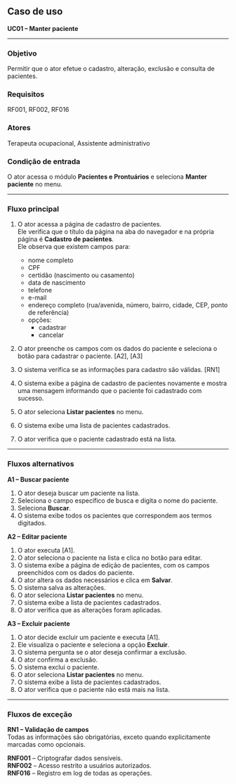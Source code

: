 ## Caso de uso  
**UC01 – Manter paciente**

---

### Objetivo  
Permitir que o ator efetue o cadastro, alteração, exclusão e consulta de pacientes.

### Requisitos  
RF001, RF002, RF016

### Atores  
Terapeuta ocupacional, Assistente administrativo

### Condição de entrada  
O ator acessa o módulo **Pacientes e Prontuários** e seleciona **Manter paciente** no menu.

---

### Fluxo principal  

1. O ator acessa a página de cadastro de pacientes.  
   Ele verifica que o título da página na aba do navegador e na própria página é **Cadastro de pacientes**.  
   Ele observa que existem campos para:
   - nome completo  
   - CPF  
   - certidão (nascimento ou casamento)  
   - data de nascimento  
   - telefone  
   - e-mail  
   - endereço completo (rua/avenida, número, bairro, cidade, CEP, ponto de referência)  
   - opções:
     - cadastrar  
     - cancelar  

2. O ator preenche os campos com os dados do paciente e seleciona o botão para cadastrar o paciente. [A2], [A3]  
3. O sistema verifica se as informações para cadastro são válidas. [RN1]  
4. O sistema exibe a página de cadastro de pacientes novamente e mostra uma mensagem informando que o paciente foi cadastrado com sucesso.  
5. O ator seleciona **Listar pacientes** no menu.  
6. O sistema exibe uma lista de pacientes cadastrados.  
7. O ator verifica que o paciente cadastrado está na lista.

---

### Fluxos alternativos  

**A1 – Buscar paciente**  
1. O ator deseja buscar um paciente na lista.  
2. Seleciona o campo específico de busca e digita o nome do paciente.  
3. Seleciona **Buscar**.  
4. O sistema exibe todos os pacientes que correspondem aos termos digitados.

**A2 – Editar paciente**  
1. O ator executa [A1].  
2. O ator seleciona o paciente na lista e clica no botão para editar.  
3. O sistema exibe a página de edição de pacientes, com os campos preenchidos com os dados do paciente.  
4. O ator altera os dados necessários e clica em **Salvar**.  
5. O sistema salva as alterações.  
6. O ator seleciona **Listar pacientes** no menu.  
7. O sistema exibe a lista de pacientes cadastrados.  
8. O ator verifica que as alterações foram aplicadas.

**A3 – Excluir paciente**  
1. O ator decide excluir um paciente e executa [A1].  
2. Ele visualiza o paciente e seleciona a opção **Excluir**.  
3. O sistema pergunta se o ator deseja confirmar a exclusão.  
4. O ator confirma a exclusão.  
5. O sistema exclui o paciente.  
6. O ator seleciona **Listar pacientes** no menu.  
7. O sistema exibe a lista de pacientes cadastrados.  
8. O ator verifica que o paciente não está mais na lista.

---

### Fluxos de exceção  

**RN1 – Validação de campos**  
Todas as informações são obrigatórias, exceto quando explicitamente marcadas como opcionais.

**RNF001** – Criptografar dados sensíveis.  
**RNF002** – Acesso restrito a usuários autorizados.  
**RNF016** – Registro em log de todas as operações.
